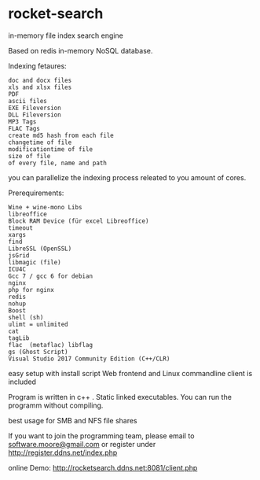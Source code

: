 # rocket-search


in-memory file index search engine

Based on redis in-memory NoSQL database.

Indexing fetaures:

	doc and docx files
	xls and xlsx files
	PDF
	ascii files
	EXE Fileversion
	DLL Fileversion
	MP3 Tags
	FLAC Tags
	create md5 hash from each file
	changetime of file
	modificationtime of file
	size of file
	of every file, name and path
	
you can parallelize the indexing process releated to you amount of cores.

Prerequirements:

	Wine + wine-mono Libs
	libreoffice
	Block RAM Device (für excel Libreoffice)
	timeout
	xargs
	find
	LibreSSL (OpenSSL)
	jsGrid
	libmagic (file)
	ICU4C
	Gcc 7 / gcc 6 for debian
	nginx
	php for nginx
	redis
	nohup
	Boost
	shell (sh)
	ulimt = unlimited
	cat
	tagLib
	flac  (metaflac) libflag
	gs (Ghost Script)
	Visual Studio 2017 Community Edition (C++/CLR)

easy setup with install script
Web frontend and Linux commandline client is included

Program is written in c++ .
Static linked executables. You can run the programm without compiling.

best usage for SMB and NFS file shares

If you want to join the programming team,
please email to software.moore@gmail.com
or register under http://register.ddns.net/index.php

online Demo: http://rocketsearch.ddns.net:8081/client.php

